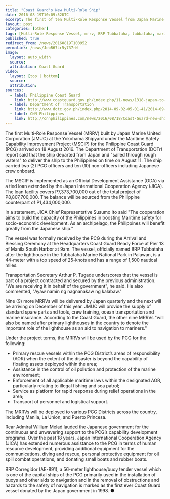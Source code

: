 ```yaml
---
title: "Coast Guard's New Multi-Role Ship"
date: 2016-08-19T10:09:52UTC
excerpt: The first of ten Multi-Role Response Vessel from Japan Marine United Corporation arrived in Manila on 18 August as part of the Maritime Safety Capability Improvement Project, funded by Japan International Cooperation Agency.
layout: post
categories: [other]
tags: [Multi-Role Response Vessel, mrrv, BRP Tubbataha, tubbataha, maritime safety capability improvement project, mscip, japan international cooperation agency, jica, official development assistance, oda, Philippine Coast Guard, pcg, JICA Chief Representative, Susumo Ito, Tubbataha Marine National Park, BRP Corregidor]
published: true
redirect_from: /news/20160819T100952
permalink: /news/JebR67Lr5y737rN
image:
  layout: auto_width
  source:
  attribution: Coast Guard
video:
  layout: [top | bottom]
  source: 
  attribution: 
sources:
  - label: Philippine Coast Guard
    link: http://www.coastguard.gov.ph/index.php/11-news/1318-japan-to-hand-over-the-1st-mrrv-to-pcg
  - label: Department of Transportation
    link: http://www.dotc.gov.ph/index.php/2014-09-02-05-01-41/2014-09-03-06-43-32/204-japan-build-coast-guard-vessel-part-of-pnoy-admin-project
  - label: CNN Philippines
    link: http://cnnphilippines.com/news/2016/08/18/Coast-Guard-new-ship-West-Philippine-Sea-patrol.html
---
```


The first Multi-Role Response Vessel (MRRV) built by Japan Marine United Corporation (JMUC) at the Yokohama Shipyard under the Maritime Safety Capability Improvement Project (MSCIP) for the Philippine Coast Guard (PCG) arrived on 18 August 2016.
The Department of Transportation (DOTr) report said that the ship departed from Japan and "sailed through rough waters" to deliver the ship to the Philippines on time on August 11.
The ship carried two (2) PCG officers and ten (10) non-officers including Japanese crew onboard.

The MSCIP is implemented as an Official Development Assistance (ODA) via a tied loan extended by the Japan International Cooperation Agency (JICA).
The loan facility covers P7,373,700,000 out of the total project of P8,807,700,000.
The balance will be sourced from the Philippine counterpart of P1,434,000,000.

In a statement, JICA Chief Representative Susumo Ito said "The cooperation aims to build the capacity of the Philippines in boosting Maritime safety for socio-economic development. As an archipelago, the Philippines will benefit greatly from the Japanese ship."

The vessel was formally received by the PCG during the Arrival and Blessing Ceremony at the Headquarters Coast Guard Ready Force at Pier 13 of Manila South Harbor at 9am.
The vessel, officially named BRP Tubbataha after the lighthouse in the Tubbataha Marine National Park in Palawan, is a 44-meter with a top speed of 25-knots and has a range of 1,500 nautical miles.

Transportation Secretary Arthur P. Tugade underscores that the vessel is part of a project contracted and secured by the previous administration.
"We are receiving it in behalf of the government", he said.
He also commented, "Ayaw namin ng nagnanakaw ng kalabaw."

Nine (9) more MRRVs will be delivered by Japan quarterly and the next will be arriving on December of this year.
JMUC will provide the supply of standard spare parts and tools, crew training, ocean transportation and marine insurance.
According to the Coast Guard, the other nine MRRVs "will also be named after primary lighthouses in the country to denote the important role of the lighthouse as an aid to navigation to mariners."

Under the project terms, the MRRVs will be used by the PCG for the following:

* Primary rescue vessels within the PCG District’s areas of responsibility (AOR) when the extent of the disaster is beyond the capability of floating assets deployed within the area;
* Assistance in the control of oil pollution and protection of the marine environment;
* Enforcement of all applicable maritime laws within the designated AOR, particularly relating to illegal fishing and sea patrol;
* Service as platform for rapid response during relief operations in the area;
* Transport of personnel and logistical support.

The MRRVs will be deployed to various PCG Districts across the country, including Manila, La Union, and Puerto Princesa.

Rear Admiral William Melad lauded the Japanese government for the continuous and unwavering support to the PCG’s capability development programs.
Over the past 18 years, Japan International Cooperation Agency (JICA) has extended numerous assistance to the PCG in terms of human resource development, providing additional equipment for the communications, diving and rescue, personal protective equipment for oil spill combat operations, and donating small boats and rubber boats.

BRP Corregidor (AE-891), a 56-meter lighthouse/buoy tender vessel which is one of the capital ships of the PCG primarily used in the installation of buoys and other aids to navigation and in the removal of obstructions and hazards to the safety of navigation is marked as the first ever Coast Guard vessel donated by the Japan government in 1998.
&#x25cf;


